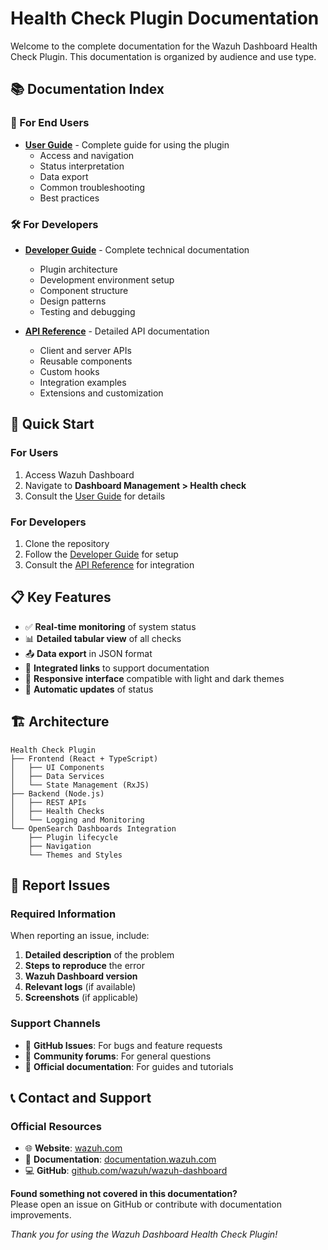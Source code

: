 # Health Check Plugin Documentation

Welcome to the complete documentation for the Wazuh Dashboard Health Check Plugin. This documentation is organized by audience and use type.

## 📚 Documentation Index

### 👥 For End Users

- **[User Guide](./USER_GUIDE.md)** - Complete guide for using the plugin
  - Access and navigation
  - Status interpretation
  - Data export
  - Common troubleshooting
  - Best practices

### 🛠️ For Developers

- **[Developer Guide](./DEVELOPER_GUIDE.md)** - Complete technical documentation

  - Plugin architecture
  - Development environment setup
  - Component structure
  - Design patterns
  - Testing and debugging

- **[API Reference](./API_REFERENCE.md)** - Detailed API documentation
  - Client and server APIs
  - Reusable components
  - Custom hooks
  - Integration examples
  - Extensions and customization

## 🚀 Quick Start

### For Users

1. Access Wazuh Dashboard
2. Navigate to **Dashboard Management > Health check**
3. Consult the [User Guide](./USER_GUIDE.md) for details

### For Developers

1. Clone the repository
2. Follow the [Developer Guide](./DEVELOPER_GUIDE.md) for setup
3. Consult the [API Reference](./API_REFERENCE.md) for integration

## 📋 Key Features

- ✅ **Real-time monitoring** of system status
- 📊 **Detailed tabular view** of all checks
- 📤 **Data export** in JSON format
- 🔗 **Integrated links** to support documentation
- 🎨 **Responsive interface** compatible with light and dark themes
- 🔄 **Automatic updates** of status

## 🏗️ Architecture

```
Health Check Plugin
├── Frontend (React + TypeScript)
│   ├── UI Components
│   ├── Data Services
│   └── State Management (RxJS)
├── Backend (Node.js)
│   ├── REST APIs
│   ├── Health Checks
│   └── Logging and Monitoring
└── OpenSearch Dashboards Integration
    ├── Plugin lifecycle
    ├── Navigation
    └── Themes and Styles
```

## 🐛 Report Issues

### Required Information

When reporting an issue, include:

1. **Detailed description** of the problem
2. **Steps to reproduce** the error
3. **Wazuh Dashboard version**
4. **Relevant logs** (if available)
5. **Screenshots** (if applicable)

### Support Channels

- 🐛 **GitHub Issues**: For bugs and feature requests
- 💬 **Community forums**: For general questions
- 📖 **Official documentation**: For guides and tutorials

## 📞 Contact and Support

### Official Resources

- 🌐 **Website**: [wazuh.com](https://wazuh.com)
- 📖 **Documentation**: [documentation.wazuh.com](https://documentation.wazuh.com)
- 💻 **GitHub**: [github.com/wazuh/wazuh-dashboard](https://github.com/wazuh/wazuh-dashboard)

**Found something not covered in this documentation?**  
Please open an issue on GitHub or contribute with documentation improvements.

_Thank you for using the Wazuh Dashboard Health Check Plugin!_

